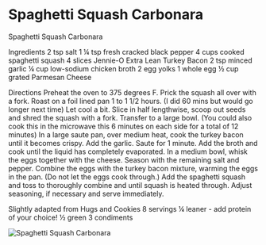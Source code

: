 # Spaghetti Squash Carbonara

Spaghetti Squash Carbonara

Ingredients
2 tsp salt
1 ¼ tsp fresh cracked black pepper
4 cups cooked spaghetti squash
4 slices Jennie-O Extra Lean Turkey Bacon
2 tsp minced garlic
¼ cup low-sodium chicken broth
2 egg yolks
1 whole egg
½ cup grated Parmesan Cheese

Directions
Preheat the oven to 375 degrees F.
Prick the squash all over with a fork. Roast on a foil lined pan 1 to 1 1/2 hours. (I did 60 mins but would go longer next time) Let cool a bit. Slice in half lengthwise, scoop out seeds and shred the squash with a fork. Transfer to a large bowl. (You could also cook this in the microwave this 6 minutes on each side for a total of 12 minutes)
In a large saute pan, over medium heat, cook the turkey bacon until it becomes crispy. Add the garlic. Saute for 1 minute. Add the broth and cook until the liquid has completely evaporated.
In a medium bowl, whisk the eggs together with the cheese. Season with the remaining salt and pepper. Combine the eggs with the turkey bacon mixture, warming the eggs in the pan. (Do not let the eggs cook through.) Add the spaghetti squash and toss to thoroughly combine and until squash is heated through. Adjust seasoning, if necessary and serve immediately.

Slightly adapted from Hugs and Cookies
8 servings
¼ leaner - add protein of your choice! 
½ green
3 condiments

![Spaghetti Squash Carbonara](./Spaghetti%20Squash%20Carbonara.png)

